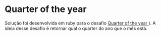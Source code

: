 # Quarter of the year

Solução foi desenvolvida em ruby para o desafio [Quarter of the year
](https://www.codewars.com/kata/5ce9c1000bab0b001134f5af/train/ruby)). A ideia desse desafio é retornar qual o quarter do ano que o mês está. 